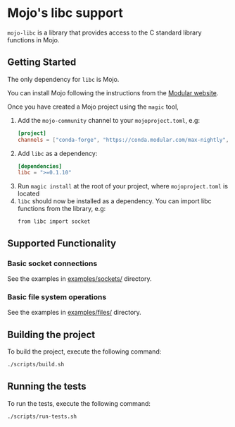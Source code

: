 # Mojo's libc support

`mojo-libc` is a library that provides access to the C standard library functions in Mojo.

## Getting Started

The only dependency for `libc` is Mojo.

You can install Mojo following the instructions from the [Modular website](https://www.modular.com/max/mojo).

Once you have created a Mojo project using the `magic` tool,

1. Add the `mojo-community` channel to your `mojoproject.toml`, e.g:
   ```toml
   [project]
   channels = ["conda-forge", "https://conda.modular.com/max-nightly", "https://repo.prefix.dev/mojo-community"]
   ```
2. Add `libc` as a dependency:
   ```toml
   [dependencies]
   libc = ">=0.1.10"
   ```
3. Run `magic install` at the root of your project, where `mojoproject.toml` is located
4. `libc` should now be installed as a dependency. You can import libc functions from the library, e.g:
    ```mojo
    from libc import socket
    ```

## Supported Functionality

### Basic socket connections

See the examples in [examples/sockets/](examples/sockets/) directory.

### Basic file system operations

See the examples in [examples/files/](examples/files/) directory.
## Building the project

To build the project, execute the following command:

```bash
./scripts/build.sh
```

## Running the tests

To run the tests, execute the following command:

```bash
./scripts/run-tests.sh
```
